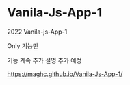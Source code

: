 # Vanila-Js-App-1
2022 Vanila-js-App-1 


Only 기능만 

기능 계속 추가 설명 추가 예정 


https://maghc.github.io/Vanila-Js-App-1/
